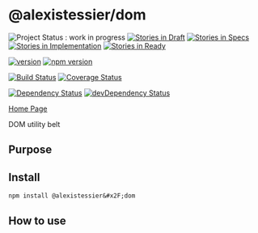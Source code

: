 @alexistessier&#x2F;dom
================

![Project Status : work in progress](https://img.shields.io/badge/Project%20status-work%20in%20progress-lightgrey.svg)
[![Stories in Draft](https://badge.waffle.io/AlexisTessier/dom.svg?label=draft&title=Draft)](http://waffle.io/AlexisTessier/dom)
[![Stories in Specs](https://badge.waffle.io/AlexisTessier/dom.svg?label=specs&title=Specs)](http://waffle.io/AlexisTessier/dom)
[![Stories in Implementation](https://badge.waffle.io/AlexisTessier/dom.svg?label=implementation&title=Implementation)](http://waffle.io/AlexisTessier/dom)
[![Stories in Ready](https://badge.waffle.io/AlexisTessier/dom.svg?label=ready&title=Ready)](http://waffle.io/AlexisTessier/dom)

[![version](https://img.shields.io/badge/version-3.0.0-blue.svg)](https://github.com/AlexisTessier/dom#readme)
[![npm version](https://badge.fury.io/js/%40alexistessier%2Fdom.svg)](https://badge.fury.io/js/%40alexistessier%2Fdom)

[![Build Status](https://travis-ci.org/AlexisTessier/dom.svg?branch=v3.0.0)](https://travis-ci.org/AlexisTessier/dom)
[![Coverage Status](https://coveralls.io/repos/AlexisTessier/dom/badge.svg?branch=v3.0.0&service=github)](https://coveralls.io/github/AlexisTessier/dom?branch=master)

[![Dependency Status](https://david-dm.org/AlexisTessier/dom.svg)](https://david-dm.org/AlexisTessier/dom)
[![devDependency Status](https://david-dm.org/AlexisTessier/dom/dev-status.svg)](https://david-dm.org/AlexisTessier/dom#info=devDependencies)

[Home Page](https://github.com/AlexisTessier/dom#readme)

DOM utility belt

Purpose
-------

Install
-------

```
npm install @alexistessier&#x2F;dom
```

How to use
----------